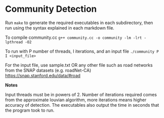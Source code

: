 Community Detection
=======================

Run ```make``` to generate the required executables in each subdirectory, then run using the syntax explained in each markdown file.

To compile community.cc
   ```g++ community.cc -o community -lm -lrt -lpthread -O2```

To run with P number of threads, I iterations, and an input file
   ```./community P I <input_file>```

  For the input file, use sample.txt
  OR any other file such as road networks from the SNAP datasets (e.g. roadNet-CA)
  https://snap.stanford.edu/data/#road

**Notes**

Input threads must be in powers of 2.
Number of iterations required comes from the approximate louvian algorithm, more iterations means higher accuracy of detection.
The executables also output the time in seconds that the program took to run.

